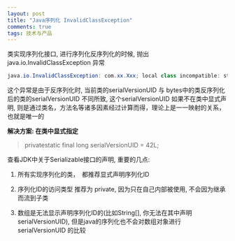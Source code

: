 ```yaml
---
layout: post
title: "Java序列化 InvalidClassException"
comments: true
tags: 技术与产品
---
```


类实现序列化接口, 进行序列化反序列化的时候, 抛出 java.io.InvalidClassException 异常

```java
java.io.InvalidClassException: com.xx.Xxx; local class incompatible: stream classdesc serialVersionUID = -783991920331, local class serialVersionUID = -331138183213
```
这个异常是由于反序列化时, 当前类的serialVersionUID 与 bytes中的类反序列化后的类的serialVersionUID 不同所致, 这个serialVersionUID 如果不在类中显式声明, 则是通过类名，方法名等诸多因素经过计算而得，理论上是一一映射的关系，也就是唯一的

**解决方案: 在类中显式指定**

> privatestatic final long serialVersionUID = 42L;

查看JDK中关于Serializable接口的声明, 重要的几点:

1. 所有实现序列化的类，　都推荐显式声明序列化ID

2. 序列化ID的访问类型 推荐为 private, 因为只在自己内部被使用, 不会因为继承而流到子类

3. 数组是无法显示声明序列化ID的(比如String[], 你无法在其中声明serialVersionUID), 但是java的序列化也不会对数组对象进行serialVersionUID 的比较
